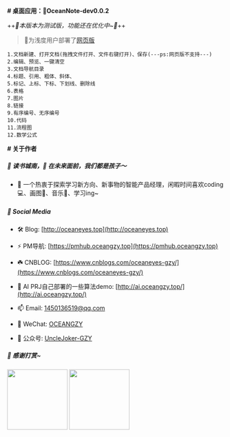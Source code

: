 <!--
 * @Author: OCEAN.GZY
 * @Date: 2023-01-29 09:30:38
 * @LastEditors: OCEAN.GZY
 * @LastEditTime: 2023-01-29 09:30:38
 * @FilePath: /c++/practices/markdown_parser/test.md
 * @Description: 注释信息
-->
**# 桌面应用：📙OceanNote-dev0.0.2**

++*👋本版本为测试版，功能还在优化中~🤔*++

> 👋为浅度用户部署了[网页版](https://note.oceangzy.top)

    1.文档新建、打开文档(拖拽文件打开、文件右键打开)、保存(---ps:网页版不支持---)
    2.编辑、预览、一键清空
    3.文档导航目录
    4.标题、引用、粗体、斜体、
    5.标记、上标、下标、下划线、删除线
    6.表格
    7.图片
    8.链接
    9.有序编号、无序编号
    10.代码
    11.流程图
    12.数学公式
     

**# 关于作者**

##### 👋 读书城南，🤔 在未来面前，我们都是孩子～

- 📙 一个热衷于探索学习新方向、新事物的智能产品经理，闲暇时间喜欢coding💻、画图🎨、音乐🎵、学习ing~
  
##### 👋 Social Media

- 🛠️ Blog: [http://oceaneyes.top](http://oceaneyes.top)

- ⚡ PM导航: [https://pmhub.oceangzy.top](https://pmhub.oceangzy.top)

- ☘️ CNBLOG: [https://www.cnblogs.com/oceaneyes-gzy/](https://www.cnblogs.com/oceaneyes-gzy/)

- 🌱 AI PRJ自己部署的一些算法demo: [http://ai.oceangzy.top/](http://ai.oceangzy.top/)

- 📫 Email: 1450136519@qq.com

- 💬 WeChat: [OCEANGZY](https://oceaneyes.top/img/wechatqrcode.jpg)

- 💬 公众号: [UncleJoker-GZY](https://oceaneyes.top/img/wechatgzh.jpeg)
  
##### 👋 感谢打赏~
  
  <img src="https://oceaneyes.top/img/alipay.jpg" title="支付宝打赏" alt="" width="140" >
  <img src="https://oceaneyes.top/img/wechatpay.jpg" title="微信打赏" alt="" width="140" >

